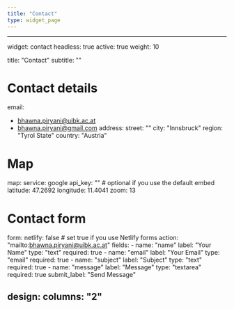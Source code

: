 ```yaml
---
title: "Contact"
type: widget_page
---
```

---
widget: contact
headless: true
active: true
weight: 10

title: "Contact"
subtitle: ""

# Contact details
email:
  - bhawna.piryani@uibk.ac.at
  - bhawna.piryani@gmail.com
address:
  street: ""
  city: "Innsbruck"
  region: "Tyrol State"
  country: "Austria"

# Map
map:
  service: google
  api_key: ""  # optional if you use the default embed
  latitude: 47.2692
  longitude: 11.4041
  zoom: 13

# Contact form
form:
  netlify: false  # set true if you use Netlify forms
  action: "mailto:bhawna.piryani@uibk.ac.at"
  fields:
    - name: "name"
      label: "Your Name"
      type: "text"
      required: true
    - name: "email"
      label: "Your Email"
      type: "email"
      required: true
    - name: "subject"
      label: "Subject"
      type: "text"
      required: true
    - name: "message"
      label: "Message"
      type: "textarea"
      required: true
  submit_label: "Send Message"

design:
  columns: "2"
---

